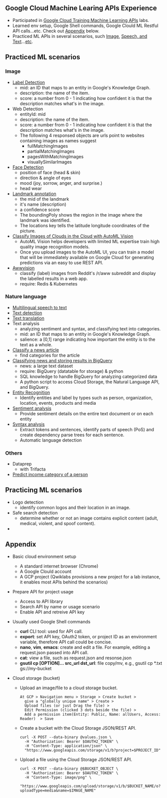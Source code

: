 ## Google Cloud Machine Learing APIs Experience

- Participated in [Google Cloud Training Machine Learning APIs](https://google.qwiklabs.com/) labs.
- Learned env setup, Google Shell commands, Google Clould ML Restful API calls...etc. Check out [Appendix](#appendix) below.
- Practiced ML APIs in several scenarios, such [Image](#image), [Speech, and Text](#nature-language)...[etc](#others).

## Practiced ML scenarios
### Image
* [Label Detection](label_detection)
  * mid: an ID that maps to an entity in Google's Knowledge Graph.
  * description: the name of the item.
  * score: a number from 0 - 1 indicating how confident it is that the description matches what's in the image.
* Web Detection
  * entityId: mid
  * description: the name of the item.
  * score: a number from 0 - 1 indicating how confident it is that the description matches what's in the image.
  * The following 4 responsed objects are urls point to websites containing images as names suggest
    * fullMatchingImages
    * partialMatchingImages
    * pagesWithMatchingImages
    * visuallySimilarImages
* [Face Detection](face_detection)
  * position of face (head & skin)
  * direction & angle of eyes
  * mood (joy, sorrow, anger, and surprise.)
  * head wear
* [Landmark annotation](landmark_annotation)
  * the mid of the landmark
  * it's name (description) 
  * a confidence score
  * The boundingPoly shows the region in the image where the landmark was identified.
  * The locations key tells the latitude longitude coordinates of the picture.  
* [Classify Images of Clouds in the Cloud with AutoML Vision](image_classification)
  * AutoML Vision helps developers with limited ML expertise train high quality image recognition models.
  * Once you upload images to the AutoML UI, you can train a model that will be immediately available on Google Cloud for generating predictions via an easy to use REST API.  
* [Awwvision](awwvision)
  * classify (label) images from Reddit's /r/aww subreddit and display the labelled results in a web app.
  * require: Redis & Kubernetes
  
### Nature language
* [Multilingual speech to text](speech_to_text)
* [Text detection](text_detection)
* [Text translation](text_translation)
* Text analysis
  * analyzing sentiment and syntax, and classifying text into categories.
  * mid: an ID that maps to an entity in Google's Knowledge Graph.
  * salience: a [0,1] range indicating how important the entity is to the text as a whole.   
* [Classify a news article](classify_a_ariticle)
  * find categories for the article
* [Classifying news and storing results in BigQuery](classify_news)
  * news: a large text dataset
  * require: BigQuery (datatable for storage) & python
  * SQL knowledge to handle BigQuery for analyzing categorized data
  * A python script to access Cloud Storage, the Natural Language API, and BigQuery.
* [Entity Recognition](entity_recognition)
  * Identify entities and label by types such as person, organization, location, events, products and media
* [Sentiment analysis](sentiment_analysis)
  * Provide sentiment details on the entire text document or on each entity
* [Syntax analysis](syntax_analysis)
  * Extract tokens and sentences, identify parts of speech (PoS) and create dependency parse trees for each sentence.
  * Automatic language detection
  
### Others
 * Dataprep
   * with Trifacta
* [Predict income category of a person](predict_income)

## Practicing ML scenarios
* Logo detection
  * identify common logos and their location in an image.
* Safe search detection
  * determine whether or not an image contains explicit content (adult, medical, violent, and spoof content).
* []()
  
## Appendix
- Basic cloud environment setup
  * A standard internet browser (Chrome)
  * A Google Clould account
  * A GCP project (Qwiklabs provisions a new project for a lab instance, it enables most APIs behind the scenarios)
  
- Prepare API for project usage
  * Access to API library
  * Search API by name or usage scenario
  * Enable API and retreive API key
  
- Usually used Google Shell commands
  * **curl** CLI tool: used for API call. 
  * **export**: set API key, OAuth2 token, or project ID as an environment variable, therefore API call could be concise.
  * **nano**, **vim**, **emacs**: create and edit a file. For example, editing a request.json passed into API call.
  * **cat**: view a file, such as request.json and resonse.json
  * **gsutil cp [OPTION]... src_url dst_url**: file copy/mv, e.g., gsutil cp \*.txt gs://my-bucket

- Cloud storage (bucket)
  * Upload an image/file to a cloud storage bucket. 
     ```
    At GCP > Navigation menu > Storage > Create bucket > 
       give a "globally unique name" > Create > 
       Upload files (or just Drag the file) > 
       Edit Permission (clicked 3 dots beside the file) > 
       Add a permission item(Entity: Public, Name: allUsers, Access: Reader)  > Save
      ```
  * Create a bucket with the Cloud Storage JSON/REST API.
    ```
    curl -X POST --data-binary @values.json \
      -H "Authorization: Bearer $OAUTH2_TOKEN" \
      -H "Content-Type: application/json" \
      "https://www.googleapis.com/storage/v1/b?project=$PROJECT_ID"
    ```
  * Upload a file using the Cloud Storage JSON/REST API.
    ``` 
    curl -X POST --data-binary @$BUCKET_OBJECT \
      -H "Authorization: Bearer $OAUTH2_TOKEN" \
      -H "Content-Type: image/png" \
      "https://www.googleapis.com/upload/storage/v1/b/$BUCKET_NAME/o?uploadType=media&name=$IMAGE_NAME"
    ```    

